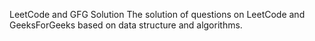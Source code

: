 LeetCode and GFG Solution
The solution of questions on LeetCode and GeeksForGeeks based on data structure and algorithms.
